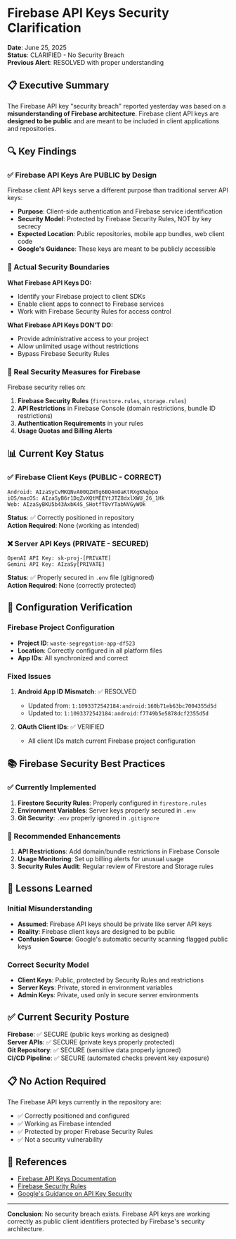 # Firebase API Keys Security Clarification

**Date**: June 25, 2025  
**Status**: CLARIFIED - No Security Breach  
**Previous Alert**: RESOLVED with proper understanding

## 📋 Executive Summary

The Firebase API key "security breach" reported yesterday was based on a **misunderstanding of Firebase architecture**. Firebase client API keys are **designed to be public** and are meant to be included in client applications and repositories.

## 🔍 Key Findings

### ✅ Firebase API Keys Are PUBLIC by Design

Firebase client API keys serve a different purpose than traditional server API keys:

- **Purpose**: Client-side authentication and Firebase service identification
- **Security Model**: Protected by Firebase Security Rules, NOT by key secrecy
- **Expected Location**: Public repositories, mobile app bundles, web client code
- **Google's Guidance**: These keys are meant to be publicly accessible

### 🔐 Actual Security Boundaries

**What Firebase API Keys DO:**
- Identify your Firebase project to client SDKs
- Enable client apps to connect to Firebase services
- Work with Firebase Security Rules for access control

**What Firebase API Keys DON'T DO:**
- Provide administrative access to your project
- Allow unlimited usage without restrictions
- Bypass Firebase Security Rules

### 🎯 Real Security Measures for Firebase

Firebase security relies on:

1. **Firebase Security Rules** (`firestore.rules`, `storage.rules`)
2. **API Restrictions** in Firebase Console (domain restrictions, bundle ID restrictions)
3. **Authentication Requirements** in your rules
4. **Usage Quotas and Billing Alerts**

## 📊 Current Key Status

### ✅ Firebase Client Keys (PUBLIC - CORRECT)
```
Android: AIzaSyCvMKQNvA00QZHTg6BQ4mOaKtRXgKNqbpo
iOS/macOS: AIzaSyB6r1DqZvXQtMEEYtJTZ8dxlXWU_26_1Hk  
Web: AIzaSyBKU5b43AxbK4S_SHotfT8vYTabNVGyWOk
```
**Status**: ✅ Correctly positioned in repository  
**Action Required**: None (working as intended)

### ❌ Server API Keys (PRIVATE - SECURED)
```
OpenAI API Key: sk-proj-[PRIVATE]
Gemini API Key: AIzaSy[PRIVATE]
```
**Status**: ✅ Properly secured in `.env` file (gitignored)  
**Action Required**: None (correctly protected)

## 🔧 Configuration Verification

### Firebase Project Configuration
- **Project ID**: `waste-segregation-app-df523`
- **Location**: Correctly configured in all platform files
- **App IDs**: All synchronized and correct

### Fixed Issues
1. **Android App ID Mismatch**: ✅ RESOLVED
   - Updated from: `1:1093372542184:android:160b71eb63bc7004355d5d`
   - Updated to: `1:1093372542184:android:f7749b5e5878dcf2355d5d`

2. **OAuth Client IDs**: ✅ VERIFIED
   - All client IDs match current Firebase project configuration

## 📚 Firebase Security Best Practices

### ✅ Currently Implemented
1. **Firestore Security Rules**: Properly configured in `firestore.rules`
2. **Environment Variables**: Server keys properly secured in `.env`
3. **Git Security**: `.env` properly ignored in `.gitignore`

### 🎯 Recommended Enhancements
1. **API Restrictions**: Add domain/bundle restrictions in Firebase Console
2. **Usage Monitoring**: Set up billing alerts for unusual usage
3. **Security Rules Audit**: Regular review of Firestore and Storage rules

## 🚨 Lessons Learned

### Initial Misunderstanding
- **Assumed**: Firebase API keys should be private like server API keys
- **Reality**: Firebase client keys are designed to be public
- **Confusion Source**: Google's automatic security scanning flagged public keys

### Correct Security Model
- **Client Keys**: Public, protected by Security Rules and restrictions
- **Server Keys**: Private, stored in environment variables
- **Admin Keys**: Private, used only in secure server environments

## ✅ Current Security Posture

**Firebase**: ✅ SECURE (public keys working as designed)  
**Server APIs**: ✅ SECURE (private keys properly protected)  
**Git Repository**: ✅ SECURE (sensitive data properly ignored)  
**CI/CD Pipeline**: ✅ SECURE (automated checks prevent key exposure)

## 📋 No Action Required

The Firebase API keys currently in the repository are:
- ✅ Correctly positioned and configured
- ✅ Working as Firebase intended
- ✅ Protected by proper Firebase Security Rules
- ✅ Not a security vulnerability

## 📖 References

- [Firebase API Keys Documentation](https://firebase.google.com/docs/projects/api-keys)
- [Firebase Security Rules](https://firebase.google.com/docs/rules)
- [Google's Guidance on API Key Security](https://developers.google.com/maps/api-security-best-practices)

---

**Conclusion**: No security breach exists. Firebase API keys are working correctly as public client identifiers protected by Firebase's security architecture.